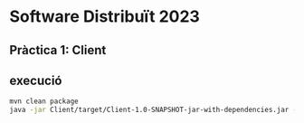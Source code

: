 # Software Distribuït 2023

## Pràctica 1: Client

## execució
```bash 
mvn clean package
java -jar Client/target/Client-1.0-SNAPSHOT-jar-with-dependencies.jar -h localhost -p 8080
```
